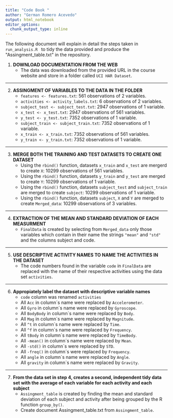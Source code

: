 ```yaml
---
title: "Code Book "
author: "German Romero Acevedo"
output: html_notebook
editor_options: 
  chunk_output_type: inline
---
```


The following document will explain in detail the steps taken in ```run_analysis.R ``` to tidy the data provided and produce the "Assingment_table.txt" in the repository. 

1.  **DOWNLOAD DOCUMENTATION FROM THE WEB**
    * The data was downloaded from the provided URL in the course website and store in a folder called ```UCI HAR Dataset```. 

***

2.  **ASSINGMENT OF VARIABLES TO THE DATA IN THE FOLDER**
    * ```features <- features.txt```: 561 observations of 2 variables.
    * ```activities <- activity_labels.txt```: 6 observations of 2 variables.
    * ```subject_test <- subject_test.txt```: 2947 observations of 1 variable.
    * ```x_test <- x_test.txt```: 2947 observations of 561 variables.
    * ```y_test <- y_test.txt```: 7352 observations of 1 variable.
    * ```subject_train <- subject_train.txt```: 7352 observations of 1 variable.
    * ```x_train <- x_train.txt```: 7352 observations of 561 variables.
    * ```y_train <- y_train.txt```: 7352 observations of 1 variable.

***    

3.  **MERGE BOTH THE TRAINING AND TEST DATASETS TO CREATE ONE DATASET**
    * Using the ```rbind()``` function, datasets ```x_train``` and ```x_test``` are mergerd to create ```X```: 10299 observations of 561 variables.
    * Using the ```rbind()``` function, datasets ```y_train``` and ```y_test``` are merged to create ```Y```: 10299 observations of 1 variable. 
    * Using the ```rbind()``` function, datasets ```subject_test``` and ```subject_train``` are merged to create ```subject```: 10299 observations of 1 variable.
    * Using the ```rbind()``` function, datasets ```subject```, ```X``` and ```Y``` are merged to create ```Merged_data```: 10299 observations of 3 variables. 
    
***

4. **EXTRACTION OF THE MEAN AND STANDARD DEVIATION OF EACH MEASURMENT**
   * ```FinalData``` is created by selecting from ```Merged_data``` only those variables which contain in their name the strings ```"mean"``` and       ```"std"``` and the columns subject and code.
   
***
   
5. **USE DESCRIPTIVE ACTIVITY NAMES TO NAME THE ACTIVITIES IN THE DATASET**
   * The code numbers found in the variable ```code``` in ```FinalData``` are replaced with the name of their respective activities using the data set ```activities```.
  
***

6. **Appropiately label the dataset with descriptive variable names**
   * ```code``` column was renamed ```activities```
   * All ```Acc``` in column´s name were replaced by ```Accelerometer```.
   * All ```Gyro``` in column´s name were replaced by ```Gyroscope```.
   * All ```BodyBody``` in column´s name were replaced by ```Body```. 
   * All ```Mag``` in column´s name were replaced by ```Magnitude```.
   * All ```^t``` in column´s name were replaced by ```Time```.
   * All ```^f``` in column´s name were replaced by ```Frequency```. 
   * All ```tBody``` in column´s name were replaced by ```TimeBody```.
   * All ```-mean()``` in column´s name were replaced by ```Mean```.
   * All ```-std()``` in column´s were replaced by ```STD```.
   * All ```-freq()``` in column´s were replaced by ```Frequency```.
   * All ```angle``` in column´s name were replaced by ```Angle```.
   * All ```gravity``` in column´s name were replaced by ```Gravity```.
   
***

7. **From the data set in step 4, creates a second, independent tidy data set with the average of each variable for each activity and each subject**   
   * ```Assingment_table``` is created by finding the mean and standard deviation of each subject and activity after being grouped by the R function ```group_by()```.
   * Create document Assingment_table.txt from ```Assingment_table```.
